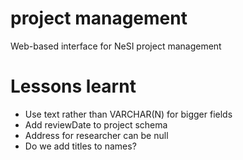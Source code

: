 project management
==================

Web-based interface for NeSI project management

Lessons learnt
==============

* Use text rather than VARCHAR(N) for bigger fields
* Add reviewDate to project schema
* Address for researcher can be null
* Do we add titles to names?

